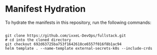 
# Manifest Hydration

To hydrate the manifests in this repository, run the following commands:

```shell

git clone https://github.com/ixxeL-DevOps/fullstack.git
# cd into the cloned directory
git checkout 692d63725ba753f1642618ce6557f016f8b1ac94
helm template . --name-template external-secrets-k0s --include-crds
```